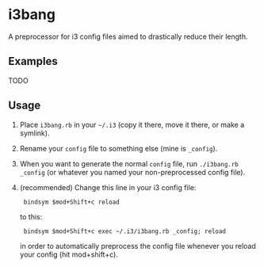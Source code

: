 # i3bang

A preprocessor for i3 config files aimed to drastically reduce their length.

## Examples

TODO

## Usage

1. Place `i3bang.rb` in your `~/.i3` (copy it there, move it there, or make a
   symlink).
2. Rename your `config` file to something else (mine is `_config`).
3. When you want to generate the normal `config` file, run `./i3bang.rb
   _config` (or whatever you named your non-preprocessed config file).
4. (recommended) Change this line in your i3 config file:

        bindsym $mod+Shift+c reload

    to this:

        bindsym $mod+Shift+c exec ~/.i3/i3bang.rb _config; reload

    in order to automatically preprocess the config file whenever you reload
    your config (hit mod+shift+c).

